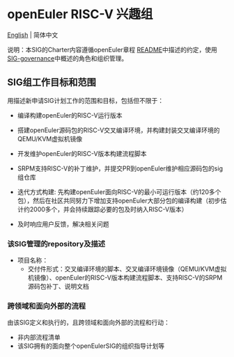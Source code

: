 ﻿
# openEuler RISC-V 兴趣组
[English](./sig-template.md) | 简体中文


说明：本SIG的Charter内容遵循openEuler章程 [README](/zh/governance/README.md)中描述的约定，使用[SIG-governance](/zh/technical-committee/governance/SIG-governance.md)中概述的角色和组织管理。

## SIG组工作目标和范围

用描述新申请SIG计划工作的范围和目标，包括但不限于：

 - 编译构建openEuler的RISC-V运行版本

 - 搭建openEuler源码包的RISC-V交叉编译环境，并构建封装交叉编译环境的QEMU/KVM虚拟机镜像

 - 开发维护openEuler的RISC-V版本构建流程脚本

 - SRPM支持RISC-V的补丁维护，并提交PR到openEuler维护相应源码包的sig组仓库

 - 迭代方式构建: 先构建openEuler面向RISC-V的最小可运行版本（约120多个包），然后在社区共同努力下增加支持openEuler大部分包的编译构建（初步估计约2000多个，并会持续跟踪必要的包及时纳入RISC-V版本）

 - 及时响应用户反馈，解决相关问题

 ### 该SIG管理的repository及描述

- 项目名称：
  - 交付件形式：交叉编译环境的脚本、交叉编译环境镜像（QEMU/KVM虚拟机镜像）、openEuler的RISC-V版本构建流程脚本、支持RISC-V的SRPM源码包补丁、说明文档


 ### 跨领域和面向外部的流程

 由该SIG定义和执行的，且跨领域和面向外部的流程和行动：

 - 非内部流程清单
 - 该SIG拥有的面向整个openEulerSIG的组织指导计划等
